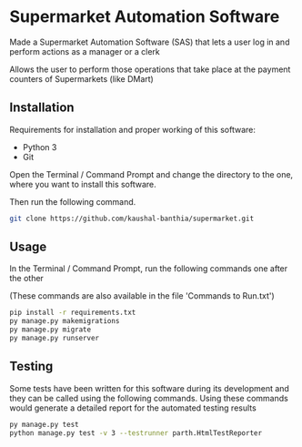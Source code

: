 
# Supermarket Automation Software

Made a Supermarket Automation Software (SAS) that lets a user log in and perform actions as a manager or a clerk

Allows the user to perform those operations that take place at the payment counters of Supermarkets (like DMart)

## Installation

Requirements for installation and proper working of this software:

- Python 3
- Git

Open the Terminal / Command Prompt and change the directory to the one, where you want to install this software.

Then run the following command.


```bash
git clone https://github.com/kaushal-banthia/supermarket.git
```

## Usage

In the Terminal / Command Prompt, run the following commands one after the other

(These commands are also available in the file 'Commands to Run.txt')

```bash
pip install -r requirements.txt
py manage.py makemigrations
py manage.py migrate
py manage.py runserver
```

## Testing
Some tests have been written for this software during its development and they can be called using the following commands. Using these commands would generate a detailed report for the automated testing results
```bash
py manage.py test
python manage.py test -v 3 --testrunner parth.HtmlTestReporter
```
